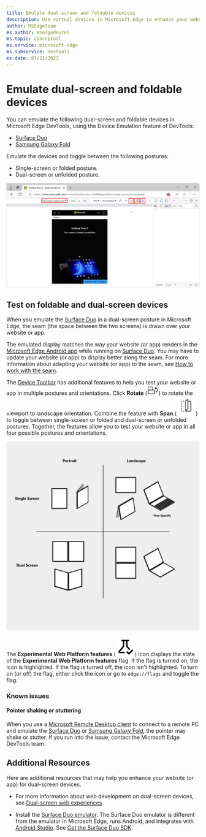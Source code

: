 ```yaml
---
title: Emulate dual-screen and foldable devices
description: Use virtual devices in Microsoft Edge to enhance your website for dual-screen and foldable devices.
author: MSEdgeTeam
ms.author: msedgedevrel
ms.topic: conceptual
ms.service: microsoft-edge
ms.subservice: devtools
ms.date: 07/21/2023
---
```

# Emulate dual-screen and foldable devices

You can emulate the following dual-screen and foldable devices in Microsoft Edge DevTools, using the Device Emulation feature of DevTools:

* [Surface Duo](https://www.microsoft.com/surface/devices/surface-duo)
* [Samsung Galaxy Fold](https://www.samsung.com/global/galaxy/galaxy-fold)

Emulate the devices and toggle between the following postures:

*  Single-screen or folded posture.
*  Dual-screen or unfolded posture.

![Emulating Surface Duo in Microsoft Edge](./dual-screen-and-foldables-images/experiments-surface-duo-emulation.png)


<!-- ====================================================================== -->
## Test on foldable and dual-screen devices

When you emulate the [Surface Duo](https://www.microsoft.com/surface/devices/surface-duo) in a dual-screen posture in Microsoft Edge, the seam (the space between the two screens) is drawn over your website or app.

The emulated display matches the way your website (or app) renders in the [Microsoft Edge Android app](https://play.google.com/store/apps/details?id=com.microsoft.emmx) while running on [Surface Duo](https://www.microsoft.com/surface/devices/surface-duo).  You may have to update your website (or app) to display better along the seam.  For more information about adapting your website (or app) to the seam, see [How to work with the seam](/dual-screen/introduction#how-to-work-with-the-seam).

The [Device Toolbar](../device-mode/index.md#simulate-a-mobile-viewport) has additional features to help you test your website or app in multiple postures and orientations.  Click **Rotate** (![Rotate](./dual-screen-and-foldables-images/rotate-dark-icon.png)) to rotate the viewport to landscape orientation. Combine the feature with **Span** (![Span](./dual-screen-and-foldables-images/span-dark-icon.png)) to toggle between single-screen or folded and dual-screen or unfolded postures.  Together, the features allow you to test your website or app in all four possible postures and orientations.

![Matrix of postures and orientations for dual-screen and foldable devices](./dual-screen-and-foldables-images/experiments-dual-screen-emulation-rotate-span.png)

The **Experimental Web Platform features** (![ExperimentalApis](./dual-screen-and-foldables-images/experimental-apis-dark-icon.png)) icon displays the state of the **Experimental Web Platform features** flag.  If the flag is turned on, the icon is highlighted.  If the flag is turned off, the icon isn't highlighted.  To turn on (or off) the flag, either click the icon or go to `edge://flags` and toggle the flag.

### Known issues

#### Pointer shaking or stuttering

When you use a [Microsoft Remote Desktop client](/windows-server/remote/remote-desktop-services/clients/remote-desktop-clients) to connect to a remote PC and emulate the [Surface Duo](https://www.microsoft.com/surface/devices/surface-duo) or [Samsung Galaxy Fold](https://www.samsung.com/global/galaxy/galaxy-fold), the pointer may shake or stutter.  If you run into the issue, contact the Microsoft Edge DevTools team.


<!-- ====================================================================== -->
## Additional Resources

Here are additional resources that may help you enhance your website (or app) for dual-screen devices.

*  For more information about web development on dual-screen devices, see [Dual-screen web experiences](/dual-screen/web/index).

*  Install the [Surface Duo emulator](/dual-screen/android/use-emulator).  The Surface Duo emulator is different from the emulator in Microsoft Edge, runs Android, and integrates with [Android Studio](https://developer.android.com/studio/).  See [Get the Surface Duo SDK](/dual-screen/android/get-duo-sdk).
